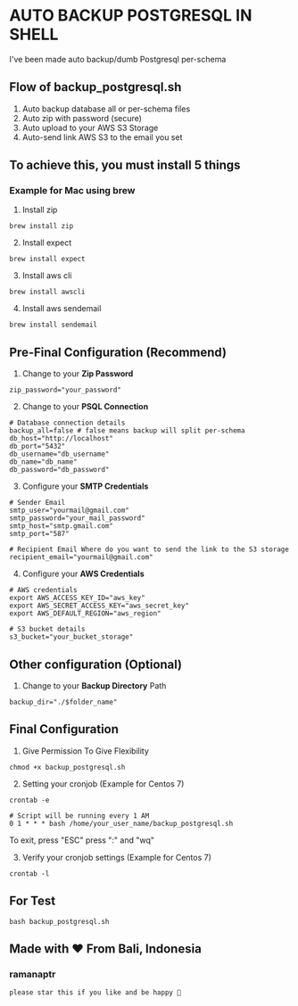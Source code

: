 # AUTO BACKUP POSTGRESQL IN SHELL

I've been made auto backup/dumb Postgresql per-schema

## Flow of backup_postgresql.sh
1. Auto backup database all or per-schema files
2. Auto zip with password (secure)
3. Auto upload to your AWS S3 Storage
4. Auto-send link AWS S3 to the email you set

## To achieve this, you must install 5 things
### Example for Mac using brew 

1. Install zip
```
brew install zip
``` 

2. Install expect
```
brew install expect
``` 

3. Install aws cli
```
brew install awscli
``` 

4. Install aws sendemail
```
brew install sendemail
``` 

## Pre-Final Configuration (Recommend)

1. Change to your **Zip Password**
```
zip_password="your_password"
``` 

2. Change to your **PSQL Connection**
```
# Database connection details
backup_all=false # false means backup will split per-schema
db_host="http://localhost"
db_port="5432"
db_username="db_username"
db_name="db_name"
db_password="db_password"
``` 

3. Configure your **SMTP Credentials**
```
# Sender Email
smtp_user="yourmail@gmail.com"
smtp_password="your_mail_password"
smtp_host="smtp.gmail.com"
smtp_port="587"

# Recipient Email Where do you want to send the link to the S3 storage
recipient_email="yourmail@gmail.com"
``` 

4. Configure your **AWS Credentials**
```
# AWS credentials
export AWS_ACCESS_KEY_ID="aws_key"
export AWS_SECRET_ACCESS_KEY="aws_secret_key"
export AWS_DEFAULT_REGION="aws_region"

# S3 bucket details
s3_bucket="your_bucket_storage"
``` 

## Other configuration (Optional)
1. Change to your **Backup Directory** Path
```
backup_dir="./$folder_name"
```

## Final Configuration

1. Give Permission To Give Flexibility
```
chmod +x backup_postgresql.sh
```

2. Setting your cronjob (Example for Centos 7)
```
crontab -e
```
```
# Script will be running every 1 AM
0 1 * * * bash /home/your_user_name/backup_postgresql.sh
```
To exit, press "ESC" press ":" and "wq"

3. Verify your cronjob settings (Example for Centos 7)
```
crontab -l 
```

## For Test
```
bash backup_postgresql.sh
```

## Made with ❤️ From Bali, Indonesia
### ramanaptr 
```
please star this if you like and be happy 🤙
```

